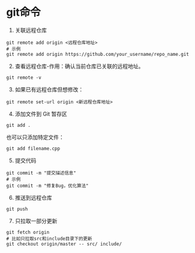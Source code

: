 # git命令
1. 关联远程仓库
```
git remote add origin <远程仓库地址>
# 示例
git remote add origin https://github.com/your_username/repo_name.git
```
2. 查看远程仓库-作用：确认当前仓库已关联的远程地址。
```
git remote -v
```
3. 如果已有远程仓库但想修改：
```
git remote set-url origin <新远程仓库地址>
```
4. 添加文件到 Git 暂存区
```
git add .
```
也可以只添加特定文件：
```
git add filename.cpp
```
5. 提交代码
```
git commit -m "提交描述信息"
# 示例
git commit -m "修复Bug，优化算法"
```
6. 推送到远程仓库
```
git push
```

7. 只拉取一部分更新
```
git fetch origin
# 比如只拉取src和include目录下的更新
git checkout origin/master -- src/ include/
```